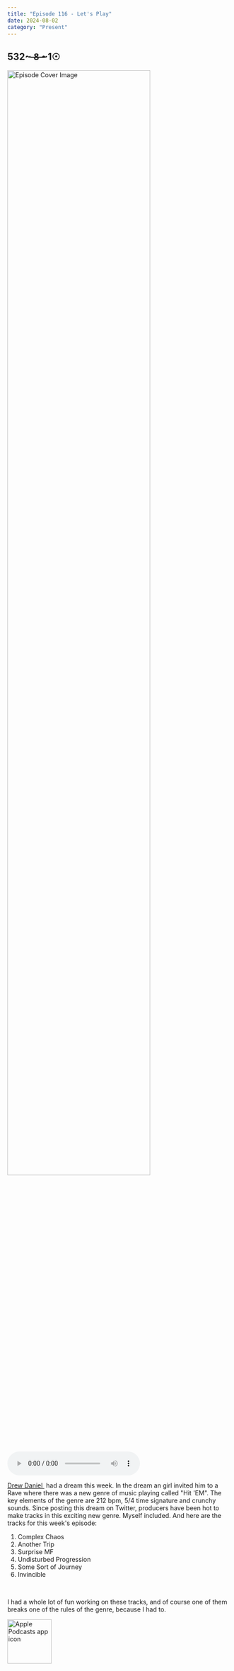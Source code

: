 ```yaml
---
title: "Episode 116 - Let's Play"
date: 2024-08-02
category: "Present"
---
```

## 532~ ̶8̶ ̶~1☉
<img src="https://artwork.captivate.fm/138ccd78-8f9d-402e-9967-8731cbacb7ac/WCE-ky8H9N0Qz1sDBMq8kBM3.png" alt="Episode Cover Image" width=80%/>
<audio controls>
  <source src="https://podcasts.captivate.fm/media/2aafb7f3-722e-447f-9b86-3adb210b4e74/Episode-116.mp3" type="audio/mpeg">
  Your browser does not support the audio element.
</audio>

<p><a href="https://twitter.com/DDDrewDaniel?ref_src=twsrc%5Etfw%7Ctwcamp%5Etweetembed%7Ctwterm%5E1817910903557570569%7Ctwgr%5E3c2bef0387169beb270bd6b14f26e2a4c13e170a%7Ctwcon%5Es1_&amp;ref_url=https%3A%2F%2Fwww.thefader.com%2F2024%2F08%2F01%2Fhit-em-crunchy-new-genre-sound" rel="noopener noreferrer" target="_blank">Drew Daniel&nbsp;</a> had a dream this week. In the dream an girl invited him to a Rave where there was a new genre of music playing called "Hit 'EM". The key elements of the genre are 212 bpm, 5/4 time signature and crunchy sounds. Since posting this dream on Twitter, producers have been hot to make tracks in this exciting new genre. Myself included. And here are the tracks for this week's episode:</p><ol><li>Complex Chaos</li><li>Another Trip</li><li>Surprise MF</li><li>Undisturbed Progression</li><li>Some Sort of Journey</li><li>Invincible</li></ol><br/><p>I had a whole lot of fun working on these tracks, and of course one of them breaks one of the rules of the genre, because I had to.</p>

<a href="https://podcasts.apple.com/us/podcast/living-room-music/id1608791560?tscg=30200&itsct=podcast_box_appicon&ls=1&mttnsubad=1608791560" style="display: inline-block;"><img src="https://toolbox.marketingtools.apple.com/api/v2/badges/app-icon-podcasts/standard/en-us" alt="Apple Podcasts app icon" style="width: 100px; height: 100px; vertical-align: middle; object-fit: contain;" /></a>
    